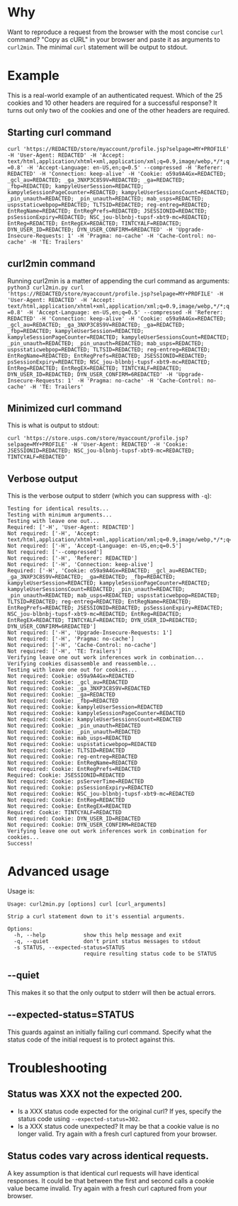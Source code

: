 # Why

Want to reproduce a request from the browser with the most concise `curl` command? "Copy as cURL" in your browser and paste it as arguments to `curl2min`. The minimal `curl` statement will be output to stdout.

# Example

This is a real-world example of an authenticated request. Which of the 25 cookies and 10 other headers are required for a successful response? It turns out only two of the cookies and one of the other headers are required.

## Starting curl command

```curl 'https://REDACTED/store/myaccount/profile.jsp?selpage=MY+PROFILE' -H 'User-Agent: REDACTED' -H 'Accept: text/html,application/xhtml+xml,application/xml;q=0.9,image/webp,*/*;q=0.8' -H 'Accept-Language: en-US,en;q=0.5' --compressed -H 'Referer: REDACTED' -H 'Connection: keep-alive' -H 'Cookie: o59a9A4Gx=REDACTED; _gcl_au=REDACTED; _ga_3NXP3C8S9V=REDACTED; _ga=REDACTED; _fbp=REDACTED; kampyleUserSession=REDACTED; kampyleSessionPageCounter=REDACTED; kampyleUserSessionsCount=REDACTED; _pin_unauth=REDACTED; _pin_unauth=REDACTED; mab_usps=REDACTED; uspsstaticwebpop=REDACTED; TLTSID=REDACTED; reg-entreg=REDACTED; EntRegName=REDACTED; EntRegPrefs=REDACTED; JSESSIONID=REDACTED; psSessionExpiry=REDACTED; NSC_jou-blbnbj-tupsf-xbt9-mc=REDACTED; EntReg=REDACTED; EntRegEX=REDACTED; TINTCYALF=REDACTED; DYN_USER_ID=REDACTED; DYN_USER_CONFIRM=6REDACTED' -H 'Upgrade-Insecure-Requests: 1' -H 'Pragma: no-cache' -H 'Cache-Control: no-cache' -H 'TE: Trailers'```

## curl2min command

Running curl2min is a matter of appending the curl command as arguments:
```python3 curl2min.py curl 'https://REDACTED/store/myaccount/profile.jsp?selpage=MY+PROFILE' -H 'User-Agent: REDACTED' -H 'Accept: text/html,application/xhtml+xml,application/xml;q=0.9,image/webp,*/*;q=0.8' -H 'Accept-Language: en-US,en;q=0.5' --compressed -H 'Referer: REDACTED' -H 'Connection: keep-alive' -H 'Cookie: o59a9A4Gx=REDACTED; _gcl_au=REDACTED; _ga_3NXP3C8S9V=REDACTED; _ga=REDACTED; _fbp=REDACTED; kampyleUserSession=REDACTED; kampyleSessionPageCounter=REDACTED; kampyleUserSessionsCount=REDACTED; _pin_unauth=REDACTED; _pin_unauth=REDACTED; mab_usps=REDACTED; uspsstaticwebpop=REDACTED; TLTSID=REDACTED; reg-entreg=REDACTED; EntRegName=REDACTED; EntRegPrefs=REDACTED; JSESSIONID=REDACTED; psSessionExpiry=REDACTED; NSC_jou-blbnbj-tupsf-xbt9-mc=REDACTED; EntReg=REDACTED; EntRegEX=REDACTED; TINTCYALF=REDACTED; DYN_USER_ID=REDACTED; DYN_USER_CONFIRM=6REDACTED' -H 'Upgrade-Insecure-Requests: 1' -H 'Pragma: no-cache' -H 'Cache-Control: no-cache' -H 'TE: Trailers'```

## Minimized curl command

This is what is output to stdout:

```curl 'https://store.usps.com/store/myaccount/profile.jsp?selpage=MY+PROFILE' -H 'User-Agent: REDACTED' -H 'Cookie: JSESSIONID=REDACTED; NSC_jou-blbnbj-tupsf-xbt9-mc=REDACTED; TINTCYALF=REDACTED'```

## Verbose output

This is the verbose output to stderr (which you can suppress with `-q`):

```
Testing for identical results...
Testing with minimum arguments...
Testing with leave one out...
Required: ['-H', 'User-Agent: REDACTED']
Not required: ['-H', 'Accept: text/html,application/xhtml+xml,application/xml;q=0.9,image/webp,*/*;q=0.8']
Not required: ['-H', 'Accept-Language: en-US,en;q=0.5']
Not required: ['--compressed']
Not required: ['-H', 'Referer: REDACTED']
Not required: ['-H', 'Connection: keep-alive']
Required: ['-H', 'Cookie: o59a9A4Gx=REDACTED; _gcl_au=REDACTED; _ga_3NXP3C8S9V=REDACTED; _ga=REDACTED; _fbp=REDACTED; kampyleUserSession=REDACTED; kampyleSessionPageCounter=REDACTED; kampyleUserSessionsCount=REDACTED; _pin_unauth=REDACTED; _pin_unauth=REDACTED; mab_usps=REDACTED; uspsstaticwebpop=REDACTED; TLTSID=REDACTED; reg-entreg=REDACTED; EntRegName=REDACTED; EntRegPrefs=REDACTED; JSESSIONID=REDACTED; psSessionExpiry=REDACTED; NSC_jou-blbnbj-tupsf-xbt9-mc=REDACTED; EntReg=REDACTED; EntRegEX=REDACTED; TINTCYALF=REDACTED; DYN_USER_ID=REDACTED; DYN_USER_CONFIRM=6REDACTED']
Not required: ['-H', 'Upgrade-Insecure-Requests: 1']
Not required: ['-H', 'Pragma: no-cache']
Not required: ['-H', 'Cache-Control: no-cache']
Not required: ['-H', 'TE: Trailers']
Verifying leave one out work inferences work in combination...
Verifying cookies disassemble and reassemble...
Testing with leave one out for cookies...
Not required: Cookie: o59a9A4Gx=REDACTED
Not required: Cookie: _gcl_au=REDACTED
Not required: Cookie: _ga_3NXP3C8S9V=REDACTED
Not required: Cookie: _ga=REDACTED
Not required: Cookie: _fbp=REDACTED
Not required: Cookie: kampyleUserSession=REDACTED
Not required: Cookie: kampyleSessionPageCounter=REDACTED
Not required: Cookie: kampyleUserSessionsCount=REDACTED
Not required: Cookie: _pin_unauth=REDACTED
Not required: Cookie: _pin_unauth=REDACTED
Not required: Cookie: mab_usps=REDACTED
Not required: Cookie: uspsstaticwebpop=REDACTED
Not required: Cookie: TLTSID=REDACTED
Not required: Cookie: reg-entreg=REDACTED
Not required: Cookie: EntRegName=REDACTED
Not required: Cookie: EntRegPrefs=REDACTED
Required: Cookie: JSESSIONID=REDACTED
Not required: Cookie: psServerTime=REDACTED
Not required: Cookie: psSessionExpiry=REDACTED
Not required: Cookie: NSC_jou-blbnbj-tupsf-xbt9-mc=REDACTED
Not required: Cookie: EntReg=REDACTED
Not required: Cookie: EntRegEX=REDACTED
Required: Cookie: TINTCYALF=REDACTED
Not required: Cookie: DYN_USER_ID=REDACTED
Not required: Cookie: DYN_USER_CONFIRM=REDACTED
Verifying leave one out work inferences work in combination for cookies...
Success!
```

# Advanced usage

Usage is:

```
Usage: curl2min.py [options] curl [curl_arguments]

Strip a curl statement down to it's essential arguments.

Options:
  -h, --help            show this help message and exit
  -q, --quiet           don't print status messages to stdout
  -s STATUS, --expected-status=STATUS
                        require resulting status code to be STATUS
```

## --quiet

This makes it so that the only output to stderr will then be actual errors.

## --expected-status=STATUS

This guards against an initially failing curl command. Specify what the status code of the initial request is to protect against this.

# Troubleshooting

## Status was XXX not the expected 200.

* Is a XXX status code expected for the original curl? If yes, specify the status code using `--expected-status=302`.
* Is a XXX status code unexpected? It may be that a cookie value is no longer valid. Try again with a fresh curl captured from your browser.

## Status codes vary across identical requests.

A key assumption is that identical curl requests will have identical responses. It could be that between the first and second calls a cookie value became invalid. Try again with a fresh curl captured from your browser.

